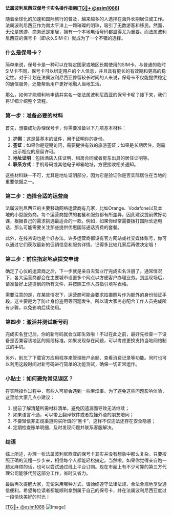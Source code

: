 **法属波利尼西亚保号卡实名操作指南[[TG💪+ @esim1088](https://t.me/s/esim1088)]**

随着全球化的加速和国际旅行的普及，越来越多的人选择在海外长期居住或工作。法属波利尼西亚作为南太平洋上一颗璀璨的明珠，吸引了无数游客和移民。然而，无论是旅游、商务还是定居，拥有一个本地电话号码都显得尤为重要。而法属波利尼西亚的保号卡（即永久SIM卡）就成为了一个不错的选择。

### 什么是保号卡？

简单来说，保号卡是一种可以在特定国家或地区长期使用的SIM卡。与普通的临时SIM卡不同，保号卡可以绑定用户的个人信息，并且具有更长的有效期和更高的稳定性。对于计划在法属波利尼西亚停留较长时间的人来说，保号卡不仅能提供稳定的通信服务，还能帮助用户更好地融入当地生活。

那么，如何才能顺利地申请并实名一张法属波利尼西亚的保号卡呢？接下来，我们将详细介绍整个流程。

### 第一步：准备必要的材料

首先，想要成功办理保号卡，你需要准备以下几项基本材料：

1. **护照**：这是最基本的证件，用于证明你的身份。
2. **签证**：如果你是短期访问，需要提供有效的旅游签证；如果是长期居住，则需出示相应的居留许可。
3. **地址证明**：包括酒店入住证明、租房合同或者房东出具的居住证明等。
4. **联系方式**：手机号码或其他电子邮箱地址，方便接收相关通知。

这些材料缺一不可，尤其是地址证明部分，因为它是验证你是否实际居住在当地的重要依据之一。

### 第二步：选择合适的运营商

法属波利尼西亚的主要移动网络运营商有几家，比如Orange、Vodafone以及本地的小型服务商。每个运营商提供的套餐和服务都有所差异，因此建议提前做好功课，根据自己的需求挑选最适合的一款。例如，如果你经常需要拨打国际长途电话，那么可能需要关注那些提供优惠国际通话资费的套餐。

此外，在线咨询也是个好办法。许多运营商都设有官方网站或社交媒体账号，你可以通过它们获取最新的促销信息和服务详情。记得多比较几家后再做决定哦！

### 第三步：前往指定地点提交申请

确定了心仪的运营商之后，下一步就是亲自去营业厅完成实名注册了。通常情况下，各大运营商都会在主要城市设置多个网点以方便客户办理业务。到达现场后，请准备好上述提到的所有文件，并按照工作人员指引填写表格。

需要注意的是，在某些情况下，运营商可能会要求拍摄照片作为额外的身份验证手段。这主要是为了防止身份盗用等问题发生。所以请大家务必配合工作人员完成所有步骤，以免影响后续使用。

### 第四步：激活并测试新号码

完成实名登记后，你的新号码就会立即生效啦！不过在此之前，最好先检查一下设备是否兼容该地区的频段标准。如果发现存在问题，可以考虑更换支持当地网络制式的手机。

另外，别忘了下载官方应用程序来管理账户余额、查看消费记录等功能。同时也可以利用这段时间对新号码进行简单的功能测试，确保一切正常运作。

### 小贴士：如何避免常见误区？

在实际操作过程中，有些人可能会遇到一些麻烦事。为了避免这些问题影响体验，这里给大家几点小建议：

1. 提前了解清楚所需材料清单，避免因遗漏而导致无法继续；
2. 如果语言不通，可以带上翻译软件或者找懂外语的朋友陪同；
3. 不要轻信非正规渠道购买所谓的“黑卡”，这样不仅违法还存在安全隐患；
4. 定期检查账单明细，及时发现问题并联系客服解决。

### 结语

综上所述，办理一张法属波利尼西亚的保号卡其实并没有想象中那么复杂。只要按照正确的流程一步步来，相信每个人都能轻松搞定。当然啦，如果你觉得亲自跑一趟太麻烦的话，也可以尝试通过线上平台订购。现在市面上有不少可靠的第三方代理公司能够代劳这部分工作，省时又省力。

最后再次提醒大家，无论采用哪种方式，请始终遵守法律法规，合法合规地享受通信便利。希望每位读者都能顺利拿到属于自己的保号卡，并在法属波利尼西亚度过一段愉快美好的时光！

[[TG💪+ @esim1088](https://t.me/s/esim1088) ![Image](https://i.postimg.cc/4NQfJmqS/Snipaste-2025-05-13-00-14-12.png)]